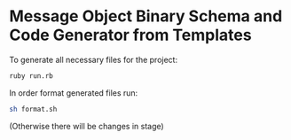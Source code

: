 # Message Object Binary Schema and Code Generator from Templates


To generate all necessary files for the project:

```sh
ruby run.rb

```

In order format generated files run:
```sh
sh format.sh
```
(Otherwise there will be changes in stage)
